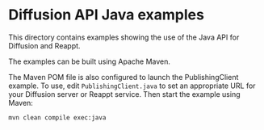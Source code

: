 # Diffusion API Java examples

This directory contains examples showing the use of the Java API
for Diffusion and Reappt.

The examples can be built using Apache Maven.

The Maven POM file is also configured to launch the  PublishingClient
example. To use, edit `PublishingClient.java` to set an appropriate URL for
your Diffusion server or Reappt service. Then start the example using Maven:

    mvn clean compile exec:java
